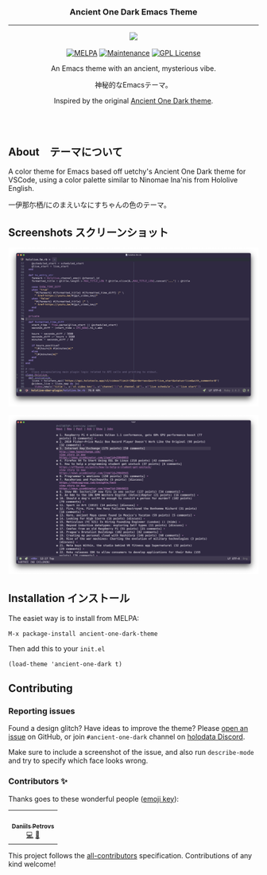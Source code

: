 <h3 align="center">Ancient One Dark Emacs Theme</h3>
<hr/>

<p align="center">
  <img src="https://upload.wikimedia.org/wikipedia/commons/thumb/0/08/EmacsIcon.svg/120px-EmacsIcon.svg.png" />
</p>

<p align="center">
<a href="https://melpa.org/#/ancient-one-dark-theme"><img alt="MELPA" src="https://melpa.org/packages/ancient-one-dark-theme-badge.svg"/></a>
<a href="https://github.com/ianpan870102/wilmersdorf-emacs-theme"><img src="https://img.shields.io/badge/Maintained%3F-yes-green.svg" alt="Maintenance"></a>
<a href="https://www.gnu.org/licenses/gpl-3.0"><img src="https://img.shields.io/badge/License-GPL%20v3-blue.svg" alt="GPL License"></a>
</p>

<p align="center">An Emacs theme with an ancient, mysterious vibe.</p>
<p align="center">神秘的なEmacsテーマ。</p>

<p align="center">Inspired by the original <a href="https://marketplace.visualstudio.com/items?itemName=uetchy.ancient-one-dark">Ancient One Dark theme</a>.</p>

<br/>
<br/>

## About　テーマについて

A color theme for Emacs based off uetchy's Ancient One Dark theme for VSCode, using a color palette similar to Ninomae Ina'nis from Hololive English.

一伊那尓栖/にのまえいなにすちゃんの色のテーマ。

## Screenshots スクリーンショット

![Ruby mode](./screenshots/one-dark-ruby-mode.png)

![HN Reader](./screenshots/one-dark-hn-reader.png)

## Installation インストール

The easiet way is to install from MELPA:

```
M-x package-install ancient-one-dark-theme
```

Then add this to your `init.el`

```emacs-lisp
(load-theme 'ancient-one-dark t)
```

## Contributing

### Reporting issues

Found a design glitch? Have ideas to improve the theme? Please [open an issue](https://github.com/holodata/ancient-one-dark-emacs/issues) on GitHub, or join `#ancient-one-dark` channel on [holodata Discord](https://holodata.org/discord).

Make sure to include a screenshot of the issue, and also run `describe-mode` and try to specify which face looks wrong.

### Contributors ✨

Thanks goes to these wonderful people ([emoji key](https://allcontributors.org/docs/en/emoji-key)):

<!-- ALL-CONTRIBUTORS-LIST:START - Do not remove or modify this section -->
<!-- prettier-ignore-start -->
<!-- markdownlint-disable -->
<table>
  <tr>
    <td align="center"><a href="https://github.com/DaniruKun"><img src="https://avatars.githubusercontent.com/u/5202322?v=4?s=50" width="50px;" alt=""/><br /><sub><b>Daniils Petrovs</b></sub></a><br /><a href="https://github.com/holodata/ancient-one-dark-emacs/commits?author=DaniruKun" title="Code">💻</a> <a href="#design-DaniruKun" title="Design">🎨</a></td>
  </tr>
</table>

<!-- markdownlint-restore -->
<!-- prettier-ignore-end -->

<!-- ALL-CONTRIBUTORS-LIST:END -->

This project follows the [all-contributors](https://github.com/all-contributors/all-contributors) specification. Contributions of any kind welcome!
